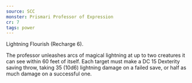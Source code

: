 ```yaml
---
source: SCC
monster: Prismari Professor of Expression
cr: 7
tags: power
---
```


Lightning Flourish (Recharge 6). 

The professor unleashes arcs of magical lightning at up to two creatures it can see within 60 feet of itself. Each target must make a DC 15 Dexterity saving throw, taking 35 (10d6) lightning damage on a failed save, or half as much damage on a successful one.